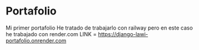 # Portafolio
Mi primer portafolio
He tratado de trabajarlo con railway pero en este caso he trabajado con render.com
LINK = https://django-lawi-portafolio.onrender.com
